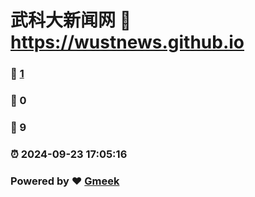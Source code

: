 # 武科大新闻网 :link: https://wustnews.github.io 
### :page_facing_up: [1](https://wustnews.github.io/tag.html) 
### :speech_balloon: 0 
### :hibiscus: 9 
### :alarm_clock: 2024-09-23 17:05:16 
### Powered by :heart: [Gmeek](https://github.com/Meekdai/Gmeek)
